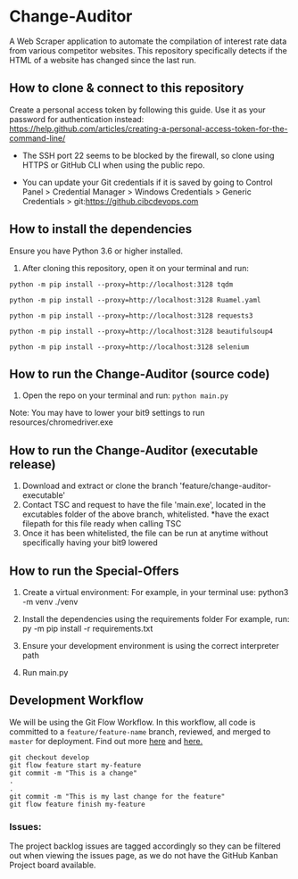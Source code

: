 # Change-Auditor

A Web Scraper application to automate the compilation of interest rate data from various competitor websites. This repository specifically detects if the HTML of a website has changed since the last run.

## How to clone & connect to this repository

Create a personal access token by following this guide. Use it as your password for authentication instead: https://help.github.com/articles/creating-a-personal-access-token-for-the-command-line/

- The SSH port 22 seems to be blocked by the firewall, so clone using HTTPS or GitHub CLI when using the public repo.

- You can update your Git credentials if it is saved by going to Control Panel > Credential Manager > Windows Credentials > Generic Credentials > git:https://github.cibcdevops.com

## How to install the dependencies

Ensure you have Python 3.6 or higher installed.

1. After cloning this repository, open it on your terminal and run:

`python -m pip install --proxy=http://localhost:3128 tqdm `

`python -m pip install --proxy=http://localhost:3128 Ruamel.yaml `

`python -m pip install --proxy=http://localhost:3128 requests3 `

`python -m pip install --proxy=http://localhost:3128 beautifulsoup4 `

`python -m pip install --proxy=http://localhost:3128 selenium `

## How to run the Change-Auditor (source code)

1. Open the repo on your terminal and run:
   `python main.py`

Note: You may have to lower your bit9 settings to run resources/chromedriver.exe

## How to run the Change-Auditor (executable release)

1. Download and extract or clone the branch 'feature/change-auditor-executable'
2. Contact TSC and request to have the file 'main.exe', located in the excutables folder of the above branch, whitelisted. \*have the exact filepath for this file ready when calling TSC
3. Once it has been whitelisted, the file can be run at anytime without specifically having your bit9 lowered

## How to run the Special-Offers

1. Create a virtual environment:
   For example, in your terminal use: python3 -m venv ./venv

2. Install the dependencies using the requirements folder
   For example, run: py -m pip install -r requirements.txt

3. Ensure your development environment is using the correct interpreter path

4. Run main.py

## Development Workflow

We will be using the Git Flow Workflow. In this workflow, all code is committed to a `feature/feature-name` branch, reviewed, and merged to `master` for deployment. Find out more [here](https://guides.github.com/introduction/flow/) and [here.](https://www.atlassian.com/git/tutorials/comparing-workflows/gitflow-workflow)

```git
git checkout develop
git flow feature start my-feature
git commit -m "This is a change"
.
.
git commit -m "This is my last change for the feature"
git flow feature finish my-feature
```

### Issues:

The project backlog issues are tagged accordingly so they can be filtered out when viewing the issues page, as we do not have the GitHub Kanban Project board available.
